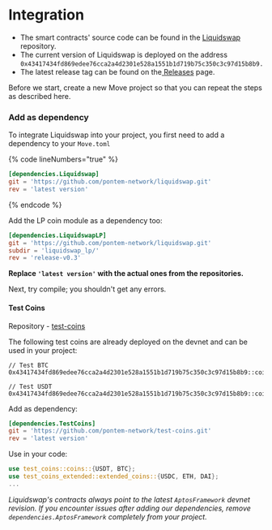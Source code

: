 # Integration

* The smart contracts' source code can be found in the [Liquidswap](https://github.com/pontem-network/liquidswap) repository.
* The current version of Liquidswap is deployed on the address `0x43417434fd869edee76cca2a4d2301e528a1551b1d719b75c350c3c97d15b8b9.`
* The latest release tag can be found on the[ Releases](https://github.com/pontem-network/liquidswap/releases) page.

Before we start, create a new Move project so that you can repeat the steps as described here.

### Add as dependency

To integrate Liquidswap into your project, you first need to add a dependency to your `Move.toml`

{% code lineNumbers="true" %}
```toml
[dependencies.Liquidswap]
git = 'https://github.com/pontem-network/liquidswap.git'
rev = 'latest version'
```
{% endcode %}

Add the LP coin module as a dependency too:

```toml
[dependencies.LiquidswapLP]
git = 'https://github.com/pontem-network/liquidswap.git'
subdir = 'liquidswap_lp/'
rev = 'release-v0.3'
```

**Replace `'latest version'` with the actual ones from the repositories.**

Next, try compile; you shouldn't get any errors.

#### **Test Coins**

Repository - [test-coins](https://github.com/pontem-network/test-coins)

The following test coins are already deployed on the devnet and can be used in your project:

```
// Test BTC
0x43417434fd869edee76cca2a4d2301e528a1551b1d719b75c350c3c97d15b8b9::coins::BTC

// Test USDT
0x43417434fd869edee76cca2a4d2301e528a1551b1d719b75c350c3c97d15b8b9::coins::USDT
```

Add as dependency:&#x20;

```toml
[dependencies.TestCoins]
git = 'https://github.com/pontem-network/test-coins.git'
rev = 'latest version'
```

Use in your code:

```rust
use test_coins::coins::{USDT, BTC};
use test_coins_extended::extended_coins::{USDC, ETH, DAI};
...
```

_Liquidswap's contracts always point to the latest `AptosFramework` devnet revision. If you encounter issues after adding our dependencies, remove `dependencies.AptosFramework` completely from your project._

